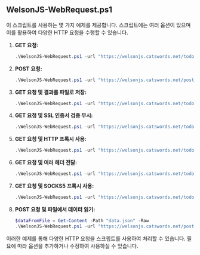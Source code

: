## WelsonJS-WebRequest.ps1
이 스크립트를 사용하는 몇 가지 예제를 제공합니다. 스크립트에는 여러 옵션이 있으며 이를 활용하여 다양한 HTTP 요청을 수행할 수 있습니다.

1. **GET 요청:**
    ```powershell
    .\WelsonJS-WebRequest.ps1 -url "https://welsonjs.catswords.net/todos/1"
    ```

2. **POST 요청:**
    ```powershell
    .\WelsonJS-WebRequest.ps1 -url "https://welsonjs.catswords.net/posts" -method "POST" -data '{"title":"foo","body":"bar","userId":1}' -headers @("Content-Type: application/json")
    ```

3. **GET 요청 및 결과를 파일로 저장:**
    ```powershell
    .\WelsonJS-WebRequest.ps1 -url "https://welsonjs.catswords.net/todos/1" -outputFile "output.txt"
    ```

4. **GET 요청 및 SSL 인증서 검증 무시:**
    ```powershell
    .\WelsonJS-WebRequest.ps1 -url "https://welsonjs.catswords.net/todos/1" -insecure
    ```

5. **GET 요청 및 HTTP 프록시 사용:**
    ```powershell
    .\WelsonJS-WebRequest.ps1 -url "https://welsonjs.catswords.net/todos/1" -proxy "http://proxyserver:8080"
    ```

6. **GET 요청 및 여러 헤더 전달:**
    ```powershell
    .\WelsonJS-WebRequest.ps1 -url "https://welsonjs.catswords.net/todos/1" -headers @("Authorization: Bearer YourToken", "CustomHeader: CustomValue")
    ```

7. **GET 요청 및 SOCKS5 프록시 사용:**
    ```powershell
    .\WelsonJS-WebRequest.ps1 -url "https://welsonjs.catswords.net/todos/1" -proxy "socks5://proxyserver:1080"
    ```

8. **POST 요청 및 파일에서 데이터 읽기:**
    ```powershell
    $dataFromFile = Get-Content -Path "data.json" -Raw
    .\WelsonJS-WebRequest.ps1 -url "https://welsonjs.catswords.net/posts" -method "POST" -data $dataFromFile -headers @("Content-Type: application/json")
    ```

이러한 예제를 통해 다양한 HTTP 요청을 스크립트를 사용하여 처리할 수 있습니다. 필요에 따라 옵션을 추가하거나 수정하여 사용하실 수 있습니다.
